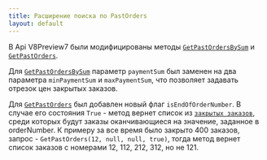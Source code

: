 ```yaml
---
title: Расширение поиска по PastOrders
layout: default
---
```


В Api V8Preview7 были модифицированы методы [`GetPastOrdersBySum`](https://iiko.github.io/front.api.sdk/v8/html/M_Resto_Front_Api_IOperationService_GetPastOrdersBySum.htm) и [`GetPastOrders`](https://iiko.github.io/front.api.sdk/v8/html/M_Resto_Front_Api_IOperationService_GetPastOrders.htm).

Для [`GetPastOrdersBySum`](https://iiko.github.io/front.api.sdk/v8/html/M_Resto_Front_Api_IOperationService_GetPastOrdersBySum.htm) параметр `paymentSum` был заменен на два параметра `minPaymentSum` и `maxPaymentSum`, что позволяет задавать отрезок цен закрытых заказов.

Для [`GetPastOrders`](https://iiko.github.io/front.api.sdk/v8/html/M_Resto_Front_Api_IOperationService_GetPastOrders.htm) был добавлен новый флаг `isEndOfOrderNumber`. В случае его состояния `True` - метод вернет список из [`закрытых заказов`](https://iiko.github.io/front.api.sdk/v8/html/T_Resto_Front_Api_Data_Orders_PastOrder.htm), среди которых будут заказы оканчивающиеся на значение, заданное в orderNumber. К примеру за все время было закрыто 400 заказов, запрос -  `GetPastOrders(12, null, null, true)`, тогда метод вернет список заказов с номерами 12, 112, 212, 312, но не 121.

